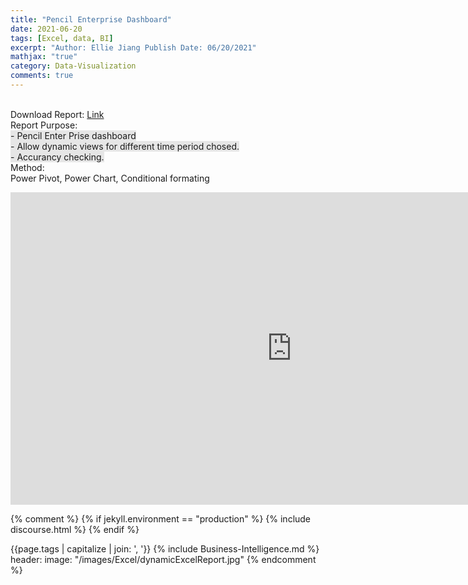 ```yaml
---
title: "Pencil Enterprise Dashboard"
date: 2021-06-20
tags: [Excel, data, BI]
excerpt: "Author: Ellie Jiang Publish Date: 06/20/2021"
mathjax: "true" 
category: Data-Visualization
comments: true
---
```

<br>Download Report: [Link](https://github.com/taojiangdt/Excel)
<br>Report Purpose:<font style="background:#E6E6E6">
<br>- Pencil Enter Prise dashboard
<br>- Allow dynamic views for different time period chosed.
<br>- Accurancy checking.
</font> 
<br>Method:
<br>Power Pivot, Power Chart, Conditional formating


<!--<img src="{{ site.url }}{{ site.baseurl }}/images/Excel/dynamicExcelReport.jpg" alt="">-->
<iframe src="https://onedrive.live.com/embed?cid=8B290B34D8C72783&resid=8B290B34D8C72783%212745&authkey=AL5uohmRiyb1V2g&em=2" width="900" height="500" frameborder="0" scrolling="no"></iframe>

{% comment %}
{% if jekyll.environment == "production" %}
   {% include discourse.html %}
{% endif %}



{{page.tags | capitalize | join: ', '}}
{% include Business-Intelligence.md %}
header:
  image: "/images/Excel/dynamicExcelReport.jpg"
{% endcomment %}
<!--
header:
  image: "/images/Excel/dynamicExcelReport.jpg"-->
